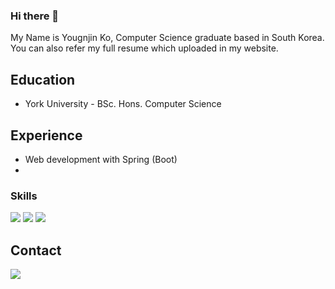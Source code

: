 ### Hi there 👋

My Name is Yougnjin Ko, Computer Science graduate based in South Korea. You can also refer my full resume which uploaded in my website.

## Education
* York University - BSc. Hons. Computer Science

## Experience 
- Web development with Spring (Boot)
- 

### Skills
<img src="https://img.shields.io/badge/Java-DD2026?style=flat-square&logo=Java&logoColor=white">
<img src="https://img.shields.io/badge/Spring-6DB33F?style=flat-square&logo=Spring&logoColor=white"/>
<img src="https://img.shields.io/badge/MySQL-4479A1?style=flat-square&logo=MySQL&logoColor=white"/>

## Contact
<a href="mailto:youngjin.ko@youngjinko.me" target="_blank">
  <img src="https://img.shields.io/badge/youngjin.ko@youngjinko.me?style=for-the-badge&logo=Gmail&logoColor=black"/></a>

<!--
**dangsunm/dangsunm** is a ✨ _special_ ✨ repository because its `README.md` (this file) appears on your GitHub profile.

Here are some ideas to get you started:
- 🔭 I’m currently working on ...
- 🌱 I’m currently learning ...
- 👯 I’m looking to collaborate on ...
- 🤔 I’m looking for help with ...
- 💬 Ask me about ...
- 📫 How to reach me: ...
- 😄 Pronouns: ...
- ⚡ Fun fact: ...
-->
